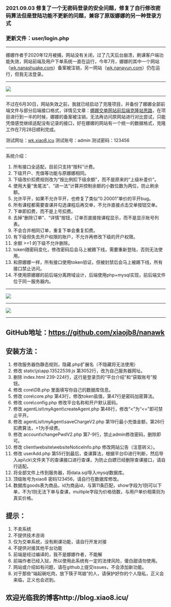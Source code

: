 ### 2021.09.03 修复了一个无密码登录的安全问题，修复了自行修改密码算法但是登陆功能不更新的问题，兼容了原版娜娜的另一种登录方式
### 更新文件：user/login.php

------------

娜娜作者于2020年12月被捕，网站没有关闭，过了几天后台崩溃，刷课客户端功能失效，网站前端及用户下单系统一直在运行，今年7月，娜娜的其中一个网站（<a href="http://wk.nanashuake.com" target="_blank">wk.nanashuake.com</a>）备案被注销，另一网站（<a href="http://wk.nanayun.com/" target="_blank">wk.nanayun.com</a>）仍在运行，但我无法登录。

------------

![](https://z3.ax1x.com/2021/07/28/W7GM7D.png)

------------

不过在6月30日，网站失效之前，我就已经启动了克隆项目，并备份了娜娜全部前端文件与部分后端接口格式，详情见文章：<a href="http://blog.xiao8.icu/?post=8" target="_blank">娜娜交单网站前后端克隆站思路</a>，在项目进行到一半的时候，娜娜的备案被注销，无法再访问原网站进行对比尝试，只能凭借感觉继续适配没有记录的接口，好在娜娜的网站有一个统一的数据格式，克隆工作在7月28日顺利完成。

测试网址：<a href="http://wk.xiao8.icu/" target="_blank">wk.xiao8.icu</a>
测试账号：admin
测试密码：123456

------------

系统介绍：

1. 所有接口全适配，目前只支持“按科”计费。
2. 下级开户、充值等功能与原娜娜相同。
3. 下级改价扣费规则改为“按比例扣下级余额”，而不是原来的“上级补差价”。
4. 使用大量“舍尾法”、“进一法”计算并控制余额的小数位数为两位，防止刷余额。
5. 允许平开，如果不允许平开，也修复了类似“0.20001”单价的平开bug。
6. 所有课程都需要查课并勾选课程后再交单，不允许直接点击交单按钮交单。
7. 下单即扣费，而不是上号扣费。
8. 去掉“删除订单”、“详情”按钮，订单页直接按课程显示，而不是显示账号列表。
9. 不会合并相同订单，重复下单会重复扣费。
10. 有下级但失去开户权限的账户，不允许再修改下级的开户权限。
11. 余额 >=1 的下级不允许删除。
12. token随密码变化，修改密码后会马上被踢下线，需要重新登陆，否则无法使用。
13. 和原娜娜一样，所有接口使用token验证，但被封禁后会马上被踢下线，所有接口禁止访问。
14. 不使用原娜娜的前后端分离跨域设计，后端使用php+mysql实现，前后端文件位于同一服务器内。

------------

![](https://z3.ax1x.com/2021/07/28/W7B2RO.png)

------------

![](https://z3.ax1x.com/2021/07/28/W7BfQe.png)

------------
## GitHub地址：<a href="https://github.com/xiaojb8/nanawk" target="_blank">https://github.com/xiaojb8/nanawk</a>


## 安装方法：
1. 修改服务器伪静态规则，隐藏.php扩展名（不隐藏将无法使用）
2. 修改 static\js\app.13522539.js 第3052行，改为自己服务器网址。
3. 删除 index.html 239-224行，这行是登录页的“平台介绍”和“获取账号”按钮。
4. 修改 core\DB.php 里面填写你自己的数据库信息。
5. 修改 core\core.php 第43行，修改token盐值，第47行是密码加密算法。
6. 修改 core\config.php 修改平台名称和开户默认密码。
7. 修改 agentList\myAgent\createAgent.php 第48行，修改“<”为“<=”即可禁止平开。
8. 修改 agentList\myAgent\saveChargeV2.php 第19行最小充值金额，第26行扣费算法，+1为手续费。
9. 修改 account\changePwdV2.php 第7-9行，禁止admin修改密码，删除即可。
10. 修改 client\website\websiteNoticeInfo.php 修改网站公告（注意转义）。
11. 修改 userAdd.php 第55行到最后，查课算法，根据平台ID进行判断，然后导入api\ck\文件夹下的查课接口进行查课，为防止白嫖已经删除查课接口，请自行适配。
11. 将全部文件上传到服务器，将data.sql导入mysql数据库。
12. 顶级账号为xiao8 密码123456，请自行在数据库修改。
13. 数据库goods表为商品，id为商品id，与第11条匹配，show字段为1则可以下单，不为1则无法下单与查课，multiple字段为价格倍数，与用户单价相乘则为真实价格。

## 提示：
1. 不卖系统
2. 不提供技术咨询
3. 仅为交单系统，没有刷课功能，请自行开发对接
4. 不提供对接其他平台功能
5. 前端是经过编译的，我不是娜娜作者，不能解
6. 前端作者已经入狱，所以使用此系统有一定的法律风险，傻白甜请勿使用。
7. 网站或介绍如有问题，请在github上提交issues，不会添加新功能。
7. 对于那些“端起碗吃肉，放下筷子骂娘”的人，请保护好你的个人隐私，正义会来临，正义也会迟到。

## 欢迎光临我的博客http://blog.xiao8.icu/
